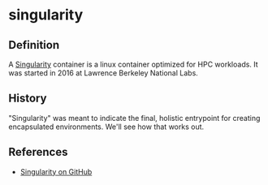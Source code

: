 # singularity


## Definition

A [Singularity](https://sylabs.io/singularity/) container is a linux container optimized for HPC workloads. <span id="question-how-was-singularity-started"></span> It was started in 2016 at Lawrence Berkeley National Labs.

## History

<span id="question-where-does-term-originate"></span>"Singularity" was meant to indicate the final, holistic entrypoint for creating encapsulated environments. We'll see how that works out.

## References

 - [Singularity on GitHub](https://github.com/sylabs/singularity)

